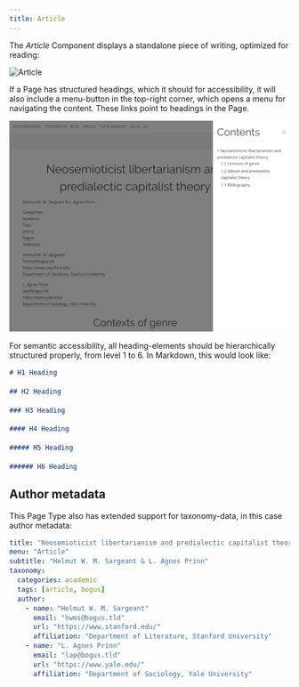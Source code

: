 ```yaml
---
title: Article
---
```


The _Article_ Component displays a standalone piece of writing, optimized for reading:

![Article](image://breakpoints.spec.js/992/article.png)

If a Page has structured headings, which it should for accessibility, it will also include a menu-button in the top-right corner, which opens a menu for navigating the content. These links point to headings in the Page.

![Content menu](content_menu.png)

For semantic accessibility, all heading-elements should be hierarchically structured properly, from level 1 to 6. In Markdown, this would look like:

```markdown
# H1 Heading

## H2 Heading

### H3 Heading

#### H4 Heading

##### H5 Heading

###### H6 Heading
```

## Author metadata

This Page Type also has extended support for taxonomy-data, in this case author metadata:

```yaml
title: "Neosemioticist libertarianism and predialectic capitalist theory"
menu: "Article"
subtitle: "Helmut W. M. Sargeant & L. Agnes Prinn"
taxonomy:
  categories: academic
  tags: [article, bogus]
  author:
    - name: "Helmut W. M. Sargeant"
      email: "hwms@bogus.tld"
      url: "https://www.stanford.edu/"
      affiliation: "Department of Literature, Stanford University"
    - name: "L. Agnes Prinn"
      email: "lap@bogus.tld"
      url: "https://www.yale.edu/"
      affiliation: "Department of Sociology, Yale University"
```
